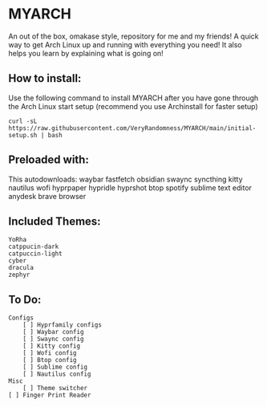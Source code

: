 # MYARCH
An out of the box, omakase style, repository for me and my friends!
A quick way to get Arch Linux up and running with everything you need!
It also helps you learn by explaining what is going on!

## How to install:
Use the following command to install MYARCH after you have gone through the Arch Linux start setup (recommend you use Archinstall for faster setup)
```
curl -sL https://raw.githubusercontent.com/VeryRandomness/MYARCH/main/initial-setup.sh | bash
```
## Preloaded with:
This autodownloads:
  waybar
  fastfetch
  obsidian
  swaync
  syncthing
  kitty
  nautilus
  wofi
  hyprpaper
  hypridle
  hyprshot
  btop
  spotify
  sublime text editor
  anydesk
  brave browser

## Included Themes:
	YoRha
	catppucin-dark
	catpuccin-light
	cyber
	dracula
	zephyr

## To Do:
	Configs
		[ ] Hyprfamily configs
		[ ] Waybar config
		[ ] Swaync config
		[ ] Kitty config
		[ ] Wofi config
		[ ] Btop config
		[ ] Sublime config
		[ ] Nautilus config
	Misc
		[ ] Theme switcher
    [ ] Finger Print Reader
